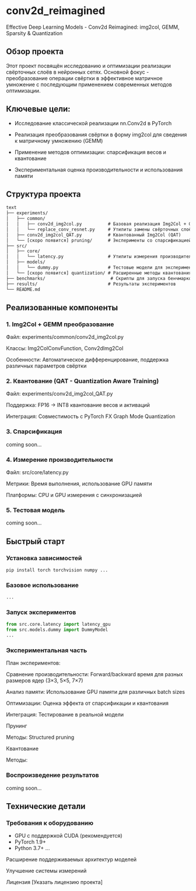 # conv2d_reimagined
Effective Deep Learning Models - Conv2d Reimagined: img2col, GEMM, Sparsity &amp; Quantization

## Обзор проекта
Этот проект посвящён исследованию и оптимизации реализации свёрточных слоёв в нейронных сетях. Основной фокус - преобразование операции свёртки в эффективное матричное умножение с последующим применением современных методов оптимизации.

## Ключевые цели:
* Исследование классической реализации nn.Conv2d в PyTorch

* Реализация преобразования свёртки в форму img2col для сведения к матричному умножению (GEMM)

* Применение методов оптимизации: спарсификация весов и квантование

* Экспериментальная оценка производительности и использования памяти

## Структура проекта
```txt
text
├── experiments/
│   ├── common/
│   │   ├── conv2d_img2col.py          # Базовая реализация Img2Col + GEMM
│   │   └── replace_conv_resnet.py     # Утилиты замены свёрточных слоёв
│   ├── conv2d_img2col_QAT.py          # Квантованный Img2Col (QAT)
│   └── [скоро появится] pruning/      # Эксперименты со спарсификацией
├── src/
│   ├── core/
│   │   └── latency.py                 # Утилиты измерения производительности
│   ├── models/
│   │   └── dummy.py                   # Тестовые модели для экспериментов
│   └── [скоро появится] quantization/ # Расширенные методы квантования
├── benchmarks/                         # Скрипты для запуска бенчмарков
├── results/                           # Результаты экспериментов
└── README.md
```
## Реализованные компоненты
### 1. Img2Col + GEMM преобразование
Файл: experiments/common/conv2d_img2col.py

Классы: Img2ColConvFunction, Conv2dImg2Col

Особенности: Автоматическое дифференцирование, поддержка различных параметров свёртки

### 2. Квантование (QAT - Quantization Aware Training)
Файл: experiments/conv2d_img2col_QAT.py

Поддержка: FP16 → INT8 квантование весов и активаций

Интеграция: Совместимость с PyTorch FX Graph Mode Quantization

### 3. Спарсификация

coming soon...

### 4. Измерение производительности
Файл: src/core/latency.py

Метрики: Время выполнения, использование GPU памяти

Платформы: CPU и GPU измерения с синхронизацией

### 5. Тестовая модель

coming soon...

## Быстрый старт
### Установка зависимостей
```bash
pip install torch torchvision numpy ...
```
### Базовое использование
```python
...
```
### Запуск экспериментов
```python
from src.core.latency import latency_gpu
from src.models.dummy import DummyModel
...
```
### Экспериментальная часть
План экспериментов:

Сравнение производительности: Forward/backward время для разных размеров ядер (3×3, 5×5, 7×7)

Анализ памяти: Использование GPU памяти для различных batch sizes

Оптимизации: Оценка эффекта от спарсификации и квантования

Интеграция: Тестирование в реальной модели

Прунинг 

Методы: Structured pruning

Квантование

Методы: 

### Воспроизведение результатов

coming soon...

## Технические детали
### Требования к оборудованию
* GPU с поддержкой CUDA (рекомендуется)
* PyTorch 1.9+
* Python 3.7+
...


Расширение поддерживаемых архитектур моделей

Улучшение системы измерений

Лицензия
[Указать лицензию проекта]
